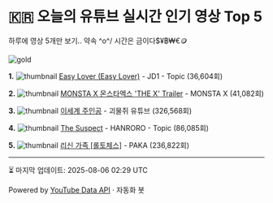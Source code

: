 # 🇰🇷 오늘의 유튜브 실시간 인기 영상 Top 5

하루에 영상 5개만 보기.. 약속 \^o^/ 
시간은 금이다$¥฿₩€🪙

![gold](https://media.tenor.com/your-gif-id.gif)


**1.** ![thumbnail](https://i.ytimg.com/vi/ncFqMb_I-g4/default.jpg)
[Easy Lover (Easy Lover)](https://youtube.com/watch?v=ncFqMb_I-g4) - JD1 - Topic (36,604회)

**2.** ![thumbnail](https://i.ytimg.com/vi/Rp4qbjzKdyg/default.jpg)
[MONSTA X 몬스타엑스 'THE X' Trailer](https://youtube.com/watch?v=Rp4qbjzKdyg) - MONSTA X (41,082회)

**3.** ![thumbnail](https://i.ytimg.com/vi/6lKw1HORhIM/default.jpg)
[이세계 주인공](https://youtube.com/watch?v=6lKw1HORhIM) - 괴물쥐 유튜브 (326,568회)

**4.** ![thumbnail](https://i.ytimg.com/vi/EPMh3g5qh2Y/default.jpg)
[The Suspect](https://youtube.com/watch?v=EPMh3g5qh2Y) - HANRORO - Topic (86,085회)

**5.** ![thumbnail](https://i.ytimg.com/vi/saKCaf6f5tk/default.jpg)
[리신 가족 [롤토체스]](https://youtube.com/watch?v=saKCaf6f5tk) - PAKA (236,822회)


---
⏳ 마지막 업데이트: 2025-08-06 02:29 UTC

Powered by [YouTube Data API](https://developers.google.com/youtube/v3/docs/videos/list) · 자동화 봇